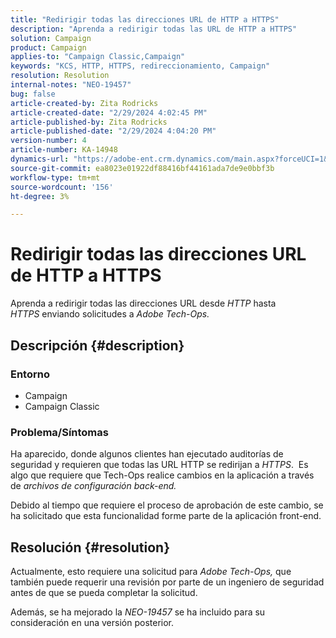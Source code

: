 ```yaml
---
title: "Redirigir todas las direcciones URL de HTTP a HTTPS"
description: "Aprenda a redirigir todas las URL de HTTP a HTTPS"
solution: Campaign
product: Campaign
applies-to: "Campaign Classic,Campaign"
keywords: "KCS, HTTP, HTTPS, redireccionamiento, Campaign"
resolution: Resolution
internal-notes: "NEO-19457"
bug: false
article-created-by: Zita Rodricks
article-created-date: "2/29/2024 4:02:45 PM"
article-published-by: Zita Rodricks
article-published-date: "2/29/2024 4:04:20 PM"
version-number: 4
article-number: KA-14948
dynamics-url: "https://adobe-ent.crm.dynamics.com/main.aspx?forceUCI=1&pagetype=entityrecord&etn=knowledgearticle&id=d02ba5f8-1bd7-ee11-9078-000d3a3110f0"
source-git-commit: ea8023e01922df88416bf44161ada7de9e0bbf3b
workflow-type: tm+mt
source-wordcount: '156'
ht-degree: 3%

---
```


# Redirigir todas las direcciones URL de HTTP a HTTPS


Aprenda a redirigir todas las direcciones URL desde *HTTP* hasta *HTTPS* enviando solicitudes a *Adobe Tech-Ops.*

## Descripción {#description}


### Entorno

- Campaign
- Campaign Classic


### Problema/Síntomas

Ha aparecido, donde algunos clientes han ejecutado auditorías de seguridad y requieren que todas las URL HTTP se redirijan a *HTTPS*.  Es algo que requiere que Tech-Ops realice cambios en la aplicación a través de *archivos de configuración back-end.*

Debido al tiempo que requiere el proceso de aprobación de este cambio, se ha solicitado que esta funcionalidad forme parte de la aplicación front-end.


## Resolución {#resolution}


Actualmente, esto requiere una solicitud para *Adobe Tech-Ops,* que también puede requerir una revisión por parte de un ingeniero de seguridad antes de que se pueda completar la solicitud.

Además, se ha mejorado la *NEO-19457* se ha incluido para su consideración en una versión posterior.
